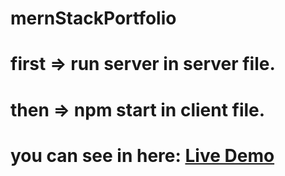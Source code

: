 # mernStackPortfolio
# first => run server in server file.
# then => npm start in client file.
# you can see in here: <a href="">Live Demo</a>
